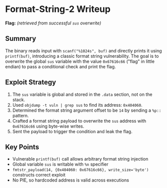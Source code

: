 # Format-String-2 Writeup

**Flag:** *(retrieved from successful `sus` overwrite)*

## Summary

The binary reads input with `scanf("%1024s", buf)` and directly prints it using `printf(buf)`, introducing a classic format string vulnerability. The goal is to overwrite the global `sus` variable with the value `0x67616c66` ("flag" in little endian) to pass a conditional check and print the flag.

## Exploit Strategy

1. The `sus` variable is global and stored in the `.data` section, not on the stack.
2. Used `objdump -t vuln | grep sus` to find its address: `0x404060`.
3. Determined the format string argument offset to be `14` by sending a `%p::` pattern.
4. Crafted a format string payload to overwrite the `sus` address with `0x67616c66` using byte-wise writes.
5. Sent the payload to trigger the condition and leak the flag.

## Key Points

- Vulnerable `printf(buf)` call allows arbitrary format string injection
- Global variable `sus` is writable with `%n` specifier
- `fmtstr_payload(14, {0x404060: 0x67616c66}, write_size='byte')` constructs correct exploit
- No PIE, so hardcoded address is valid across executions
